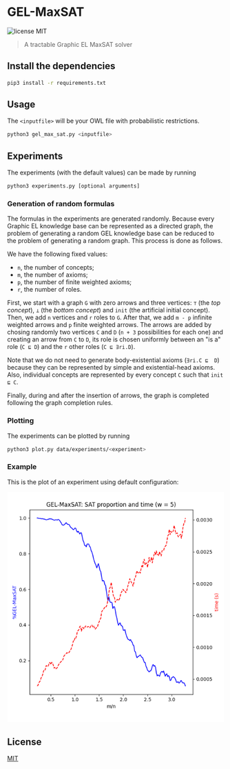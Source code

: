 # GEL-MaxSAT

![license MIT](https://img.shields.io/github/license/andrewijano/gel-max-sat)
> A tractable Graphic EL MaxSAT solver

## Install the dependencies

```bash
pip3 install -r requirements.txt
```

## Usage

The `<inputfile>` will be your OWL file with probabilistic restrictions.

```bash
python3 gel_max_sat.py <inputfile>
```

## Experiments

The experiments (with the default values) can be made by running

```bash
python3 experiments.py [optional arguments]
```

### Generation of random formulas

The formulas in the experiments are generated randomly. Because every Graphic EL knowledge base can be represented as a directed graph, the problem of generating a random GEL knowledge base can be reduced to the problem of generating a random graph. This process is done as follows.

We have the following fixed values:

- `n`, the number of concepts;
- `m`, the number of axioms;
- `p`, the number of finite weighted axioms;
- `r`, the number of roles.

First, we start with a graph `G` with zero arrows and three vertices: `⊤` (the *top concept*), `⊥` (the *bottom concept*) and `init` (the artificial initial concept). Then, we add `n` vertices and `r` roles to `G`. After that, we add `m - p` infinite weighted arrows and `p` finite weighted arrows. The arrows are added by chosing randomly two vertices `C` and `D` (`n + 3` possibilities for each one) and creating an arrow from `C` to `D`, its role is chosen uniformly between an "is a" role (`C ⊑ D`) and the `r` other roles (`C ⊑ ∃ri.D`).  

Note that we do not need to generate body-existential axioms (`∃ri.C ⊑  D`) because they can be represented by simple and existential-head axioms. Also, individual concepts are represented by every concept `C` such that `init ⊑ C`.

Finally, during and after the insertion of arrows, the graph is completed following the graph completion rules.

### Plotting

The experiments can be plotted by running

```bash
python3 plot.py data/experiments/<experiment>
```

### Example

This is the plot of an experiment using default configuration:

![Plot using default configuration](./data/plots/m11-M200-s1-n60-p10-t100-r3.png)

## License

[MIT](https://choosealicense.com/licenses/mit/)
